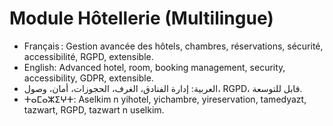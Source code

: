 # Module Hôtellerie (Multilingue)

- Français : Gestion avancée des hôtels, chambres, réservations, sécurité, accessibilité, RGPD, extensible.
- English: Advanced hotel, room, booking management, security, accessibility, GDPR, extensible.
- العربية: إدارة الفنادق، الغرف، الحجوزات، أمان، وصول، RGPD، قابل للتوسعة.
- ⵜⴰⵎⴰⵣⵉⵖⵜ: Aselkim n yihotel, yichambre, yireservation, tamedyazt, tazwart, RGPD, tazwart n uselkim.
